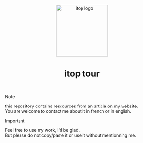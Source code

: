 <div align="center"> 
  <img src="https://www.combodo.com/squelettes/img/logo-itop.png" alt="itop logo" width="170">
  <h1>itop tour</h1>
  <br>
</div>

> [!NOTE]
> this repository contains ressources from an [article on my website](https://xeylou.fr/posts/itop-tour).  
> You are welcome to contact me about it in french or in english.

> [!IMPORTANT]  
> Feel free to use my work, i'd be glad.  
> But please do not copy/paste it or use it without mentionning me.
